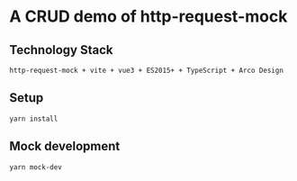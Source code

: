# A CRUD demo of http-request-mock


## Technology Stack
```
http-request-mock + vite + vue3 + ES2015+ + TypeScript + Arco Design
```

## Setup
```
yarn install
```

## Mock development

```
yarn mock-dev
```

